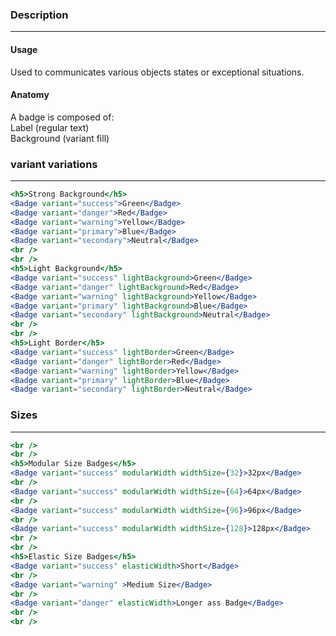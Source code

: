 ### **Description**

---

#### **Usage**

Used to communicates various objects states or exceptional situations.

#### **Anatomy**

A badge is composed of:<br/>
Label (regular text)<br/>
Background (variant fill)<br/>

### **variant variations**

---

```jsx
<h5>Strong Background</h5>
<Badge variant="success">Green</Badge>
<Badge variant="danger">Red</Badge>
<Badge variant="warning">Yellow</Badge>
<Badge variant="primary">Blue</Badge>
<Badge variant="secondary">Neutral</Badge>
<br />
<br />
<h5>Light Background</h5>
<Badge variant="success" lightBackground>Green</Badge>
<Badge variant="danger" lightBackground>Red</Badge>
<Badge variant="warning" lightBackground>Yellow</Badge>
<Badge variant="primary" lightBackground>Blue</Badge>
<Badge variant="secondary" lightBackground>Neutral</Badge>
<br />
<br />
<h5>Light Border</h5>
<Badge variant="success" lightBorder>Green</Badge>
<Badge variant="danger" lightBorder>Red</Badge>
<Badge variant="warning" lightBorder>Yellow</Badge>
<Badge variant="primary" lightBorder>Blue</Badge>
<Badge variant="secondary" lightBorder>Neutral</Badge>
```

### **Sizes**

---

```jsx
<br />
<br />
<h5>Modular Size Badges</h5>
<Badge variant="success" modularWidth widthSize={32}>32px</Badge>
<br />
<Badge variant="success" modularWidth widthSize={64}>64px</Badge>
<br />
<Badge variant="success" modularWidth widthSize={96}>96px</Badge>
<br />
<Badge variant="success" modularWidth widthSize={128}>128px</Badge>
<br />
<br />
<h5>Elastic Size Badges</h5>
<Badge variant="success" elasticWidth>Short</Badge>
<br />
<Badge variant="warning" >Medium Size</Badge>
<br />
<Badge variant="danger" elasticWidth>Longer ass Badge</Badge>
<br />
<br />
```
